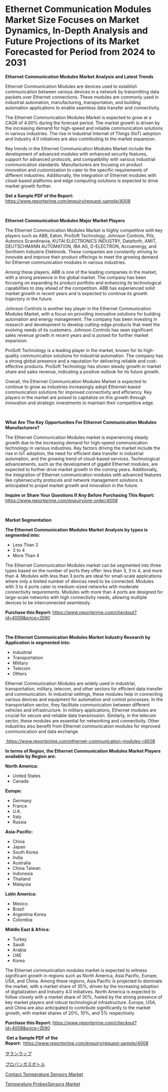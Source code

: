 <p><h1>Ethernet Communication Modules Market Size Focuses on Market Dynamics, In-Depth Analysis and Future Projections of its Market Forecasted for Period from 2024 to 2031</h1></p><p><strong>Ethernet Communication Modules Market Analysis and Latest Trends</strong></p>
<p><p>Ethernet Communication Modules are devices used to establish communication between various devices in a network by transmitting data packets over Ethernet connections. These modules are commonly used in industrial automation, manufacturing, transportation, and building automation applications to enable seamless data transfer and connectivity.</p><p>The Ethernet Communication Modules Market is expected to grow at a CAGR of 4.00% during the forecast period. The market growth is driven by the increasing demand for high-speed and reliable communication solutions in various industries. The rise in Industrial Internet of Things (IIoT) adoption and Industry 4.0 initiatives are also contributing to the market expansion.</p><p>Key trends in the Ethernet Communication Modules Market include the development of advanced modules with enhanced security features, support for advanced protocols, and compatibility with various industrial communication standards. Manufacturers are focusing on product innovation and customization to cater to the specific requirements of different industries. Additionally, the integration of Ethernet modules with cloud-based platforms and edge computing solutions is expected to drive market growth further.</p></p>
<p><strong>Get a Sample PDF of the Report:&nbsp;</strong> <a href="https://www.reportprime.com/enquiry/request-sample/4008">https://www.reportprime.com/enquiry/request-sample/4008</a></p>
<p>&nbsp;</p>
<p><strong>Ethernet Communication Modules Major Market Players</strong></p>
<p><p>The Ethernet Communication Modules Market is highly competitive with key players such as ABB, Eaton, ProSoft Technology, Johnson Controls, Pilz, Autonics Scandinavia, KUTAI ELECTRONICS INDUSTRY, Dataforth, AMiT, DEUTSCHMANN AUTOMATION, IBA AG, D-ELECTRON, Accuenergy, and Sontheim Industrie Elektronik. These companies are constantly striving to innovate and improve their product offerings to meet the growing demand for Ethernet communication modules in various industries.</p><p>Among these players, ABB is one of the leading companies in the market, with a strong presence in the global market. The company has been focusing on expanding its product portfolio and enhancing its technological capabilities to stay ahead of the competition. ABB has experienced solid market growth in recent years and is expected to continue its growth trajectory in the future.</p><p>Johnson Controls is another key player in the Ethernet Communication Modules Market, with a focus on providing innovative solutions for building automation and energy management. The company has been investing in research and development to develop cutting-edge products that meet the evolving needs of its customers. Johnson Controls has seen significant sales revenue growth in recent years and is poised for further market expansion.</p><p>ProSoft Technology is a leading player in the market, known for its high-quality communication solutions for industrial automation. The company has a strong global presence and a reputation for delivering reliable and cost-effective products. ProSoft Technology has shown steady growth in market share and sales revenue, indicating a positive outlook for its future growth.</p><p>Overall, the Ethernet Communication Modules Market is expected to continue to grow as industries increasingly adopt Ethernet-based communication solutions for improved connectivity and efficiency. Key players in the market are poised to capitalize on this growth through innovation and strategic investments to maintain their competitive edge.</p></p>
<p>&nbsp;</p>
<p><strong>What Are The Key Opportunities For Ethernet Communication Modules Manufacturers?</strong></p>
<p><p>The Ethernet Communication Modules market is experiencing steady growth due to the increasing demand for high-speed communication technology in various industries. Key factors driving the market include the rise in IoT adoption, the need for efficient data transfer in industrial automation, and the growing trend of cloud-based services. Technological advancements, such as the development of gigabit Ethernet modules, are expected to further drive market growth in the coming years. Additionally, the integration of Ethernet communication modules with advanced features like cybersecurity protocols and network management solutions is anticipated to propel market growth and innovation in the future.</p></p>
<p><strong>Inquire or Share Your Questions If Any Before Purchasing This Report:</strong> <a href="https://www.reportprime.com/enquiry/pre-order/4008">https://www.reportprime.com/enquiry/pre-order/4008</a></p>
<p>&nbsp;</p>
<p><strong>Market Segmentation</strong></p>
<p><strong>The Ethernet Communication Modules Market Analysis by types is segmented into:</strong></p>
<p><ul><li>Less Than 3</li><li>3 to 4</li><li>More Than 4</li></ul></p>
<p><p>The Ethernet Communication Modules market can be segmented into three types based on the number of ports they offer: less than 3, 3 to 4, and more than 4. Modules with less than 3 ports are ideal for small-scale applications where only a limited number of devices need to be connected. Modules with 3 to 4 ports cater to medium-sized networks with moderate connectivity requirements. Modules with more than 4 ports are designed for large-scale networks with high connectivity needs, allowing multiple devices to be interconnected seamlessly.</p></p>
<p><strong>Purchase this Report:&nbsp;</strong><a href="https://www.reportprime.com/checkout?id=4008&price=3590">https://www.reportprime.com/checkout?id=4008&price=3590</a></p>
<p>&nbsp;</p>
<p><strong>The Ethernet Communication Modules Market Industry Research by Application is segmented into:</strong></p>
<p><ul><li>Industrial</li><li>Transportation</li><li>Military</li><li>Telecom</li><li>Others</li></ul></p>
<p><p>Ethernet Communication Modules are widely used in industrial, transportation, military, telecom, and other sectors for efficient data transfer and communication. In industrial settings, these modules help in connecting various devices and equipment for automation and control processes. In the transportation sector, they facilitate communication between different vehicles and infrastructure. In military applications, Ethernet modules are crucial for secure and reliable data transmission. Similarly, in the telecom sector, these modules are essential for networking and connectivity. Other industries also benefit from Ethernet communication modules for improved communication and data exchange.</p></p>
<p><a href="https://www.reportprime.com/ethernet-communication-modules-r4008">&nbsp;https://www.reportprime.com/ethernet-communication-modules-r4008</a></p>
<p><strong>In terms of Region, the Ethernet Communication Modules Market Players available by Region are:</strong></p>
<p>
    <p> <strong> North America: </strong>
        <ul>
            <li>United States</li>
            <li>Canada</li>
        </ul>
        </p> 
    <p> <strong> Europe: </strong>
        <ul>
            <li>Germany</li>
            <li>France</li>
            <li>U.K.</li>
            <li>Italy</li>
            <li>Russia</li>
        </ul>
        </p> 
    <p> <strong> Asia-Pacific: </strong>
        <ul>
            <li>China</li>
            <li>Japan</li>
            <li>South Korea</li>
            <li>India</li>
            <li>Australia</li>
            <li>China Taiwan</li>
            <li>Indonesia</li>
            <li>Thailand</li>
            <li>Malaysia</li>
        </ul>
        </p> 
    <p> <strong> Latin America: </strong>
        <ul>
            <li>Mexico</li>
            <li>Brazil</li>
            <li>Argentina Korea</li>
            <li>Colombia</li>
        </ul>
        </p> 
    <p> <strong> Middle East & Africa: </strong>
        <ul>
            <li>Turkey</li>
            <li>Saudi</li>
            <li>Arabia</li>
            <li>UAE</li>
            <li>Korea</li>
        </ul>
    </p>
    </p>
<p><p>The Ethernet communication modules market is expected to witness significant growth in regions such as North America, Asia Pacific, Europe, USA, and China. Among these regions, Asia Pacific is projected to dominate the market, with a market share of 35%, driven by the increasing adoption of digitalization and Industry 4.0 initiatives. North America is expected to follow closely with a market share of 30%, fueled by the strong presence of key market players and robust technological infrastructure. Europe, USA, and China are also anticipated to contribute significantly to the market growth, with market shares of 20%, 10%, and 5% respectively.</p></p>
<p><strong>Purchase this Report: </strong><a href="https://www.reportprime.com/checkout?id=4008&price=3590">https://www.reportprime.com/checkout?id=4008&price=3590</a></p>
<p>&nbsp;<strong>Get a Sample PDF of the Report:&nbsp;&nbsp;</strong><a href="https://www.reportprime.com/enquiry/request-sample/4008">https://www.reportprime.com/enquiry/request-sample/4008</a></p>
<p><strong></strong></p>
<p><p><a href="https://github.com/KaliMetz2023/Market-Research-Report-List-1/blob/main/719211973361.md">サランラップ</a></p><p><a href="https://github.com/JoanaNitzsche/Market-Research-Report-List-1/blob/main/654809873360.md">プロパンガスボトル</a></p><p><a href="https://github.com/SashaBeier2023/Market-Research-Report-List-1/blob/main/contact-temperature-sensors-market.md">Contact Temperature Sensors Market</a></p><p><a href="https://github.com/ashman753/Market-Research-Report-List-1/blob/main/temperature-probessensors-market.md">Temperature ProbesSensors Market</a></p></p>
